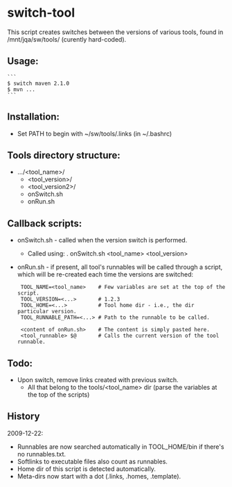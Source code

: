 # switch-tool


  This script creates switches between the versions of various tools,
  found in /mnt/jqa/sw/tools/ (curently hard-coded).

  ## Usage:
  
    ```
    $ switch maven 2.1.0
    $ mvn ...
    ```

  ## Installation:
   * Set PATH to begin with ~/sw/tools/.links (in ~/.bashrc)

  ## Tools directory structure:
  
   * .../<tool_name>/
     * <tool_version>/
     * <tool_version2>/
     * onSwitch.sh
     * onRun.sh

  ## Callback scripts:

   * onSwitch.sh - called when the version switch is performed.
     * Called using:   . onSwitch.sh <tool_name> <tool_version>

   * onRun.sh - if present, all tool's runnables will be called through a script,
                which will be re-created each time the versions are switched:

          TOOL_NAME=<tool_name>    # Few variables are set at the top of the script.
          TOOL_VERSION=<...>       # 1.2.3
          TOOL_HOME=<...>          # Tool home dir - i.e., the dir particular version.
          TOOL_RUNNABLE_PATH=<...> # Path to the runnable to be called. 

          <content of onRun.sh>    # The content is simply pasted here.
          <tool_runnable> $@       # Calls the current version of the tool runnable.

  ## Todo:
   * Upon switch, remove links created with previous switch.
     * All that belong to the tools/<tool_name> dir (parse the variables at the top of the scripts)

  ## History
  
  2009-12-22:
   * Runnables are now searched automatically in TOOL_HOME/bin if there's no runnables.txt.
   * Softlinks to executable files also count as runnables.
   * Home dir of this script is detected automatically.
   * Meta-dirs now start with a dot (.links, .homes, .template).


